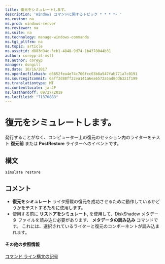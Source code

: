 ```yaml
---
title: 復元をシミュレートします。
description: 'Windows コマンドに関するトピック * * * *- '
ms.custom: na
ms.prod: windows-server
ms.reviewer: na
ms.suite: na
ms.technology: manage-windows-commands
ms.tgt_pltfrm: na
ms.topic: article
ms.assetid: d883d94c-3cb1-4848-9d74-1b4378044b31
author: coreyp-at-msft
ms.author: coreyp
manager: dongill
ms.date: 10/16/2017
ms.openlocfilehash: d6652fea4e74c706fcc03b8a547fab771a7c0191
ms.sourcegitcommit: 6aff3d88ff22ea141a6ea6572a5ad8dd6321f199
ms.translationtype: MT
ms.contentlocale: ja-JP
ms.lasthandoff: 09/27/2019
ms.locfileid: "71370883"
---
```

# <a name="simulate-restore"></a>復元をシミュレートします。



発行することがなく、コンピューター上の復元のセッション内のライターをテスト **復元前** または **PostRestore** ライターへのイベントです。

## <a name="syntax"></a>構文

```
simulate restore
```

## <a name="remarks"></a>コメント

-   **復元をシミュレート** ライタ搭載の復元を成功させるために動作しているかどうかをテストするために使用します。
-   使用する前に **リストアをシミュレート**, を使用して、DiskShadow メタデータ ファイルを読み込む必要があります、 **メタデータの読み込み** コマンドです。 これには、選択されているライターと復元のコンポーネントが読み込まれます。

#### <a name="additional-references"></a>その他の参照情報

[コマンド ライン構文の記号](command-line-syntax-key.md)
